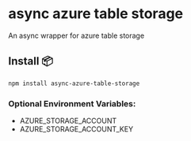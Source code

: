 # async azure table storage
An async wrapper for azure table storage

## Install 📦

```bash
npm install async-azure-table-storage
````


### Optional Environment Variables: 
- AZURE_STORAGE_ACCOUNT
- AZURE_STORAGE_ACCOUNT_KEY
